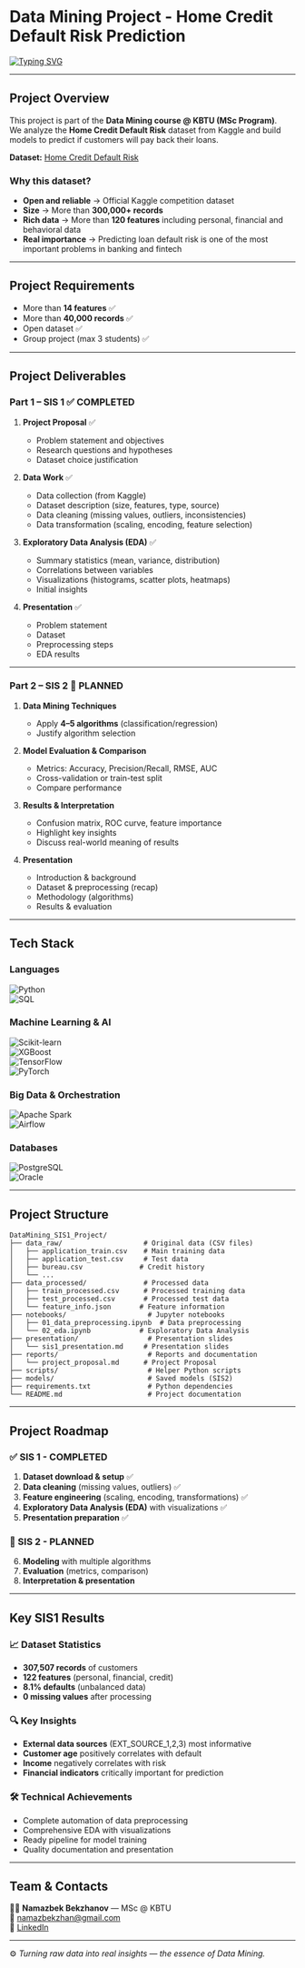 # Data Mining Project - Home Credit Default Risk Prediction

[![Typing SVG](https://readme-typing-svg.herokuapp.com?color=36BCF7&lines=Credit+Risk+Prediction;Machine+Learning;Data+Mining;Financial+Analytics)](https://git.io/typing-svg)

---

## Project Overview  
This project is part of the **Data Mining course @ KBTU (MSc Program)**.  
We analyze the **Home Credit Default Risk** dataset from Kaggle and build models to predict if customers will pay back their loans.  

**Dataset:** [Home Credit Default Risk](https://www.kaggle.com/competitions/home-credit-default-risk)  

### Why this dataset?  
- **Open and reliable** → Official Kaggle competition dataset  
- **Size** → More than **300,000+ records**  
- **Rich data** → More than **120 features** including personal, financial and behavioral data  
- **Real importance** → Predicting loan default risk is one of the most important problems in banking and fintech

---

## Project Requirements  

- More than **14 features** ✅  
- More than **40,000 records** ✅  
- Open dataset ✅  
- Group project (max 3 students) ✅  

---

## Project Deliverables  

### Part 1 – SIS 1 ✅ COMPLETED

1. **Project Proposal** ✅  
   - Problem statement and objectives  
   - Research questions and hypotheses  
   - Dataset choice justification  

2. **Data Work** ✅  
   - Data collection (from Kaggle)  
   - Dataset description (size, features, type, source)  
   - Data cleaning (missing values, outliers, inconsistencies)  
   - Data transformation (scaling, encoding, feature selection)  

3. **Exploratory Data Analysis (EDA)** ✅  
   - Summary statistics (mean, variance, distribution)  
   - Correlations between variables  
   - Visualizations (histograms, scatter plots, heatmaps)  
   - Initial insights  

4. **Presentation** ✅  
   - Problem statement  
   - Dataset  
   - Preprocessing steps  
   - EDA results  

---

### Part 2 – SIS 2 🔄 PLANNED

1. **Data Mining Techniques**  
   - Apply **4–5 algorithms** (classification/regression)  
   - Justify algorithm selection  

2. **Model Evaluation & Comparison**  
   - Metrics: Accuracy, Precision/Recall, RMSE, AUC  
   - Cross-validation or train-test split  
   - Compare performance  

3. **Results & Interpretation**  
   - Confusion matrix, ROC curve, feature importance  
   - Highlight key insights  
   - Discuss real-world meaning of results  

4. **Presentation**  
   - Introduction & background  
   - Dataset & preprocessing (recap)  
   - Methodology (algorithms)  
   - Results & evaluation

---

## Tech Stack  

### Languages  
![Python](https://img.shields.io/badge/Python-3776AB?style=for-the-badge&logo=python&logoColor=white)  
![SQL](https://img.shields.io/badge/SQL-025E8C?style=for-the-badge&logo=postgresql&logoColor=white)  

### Machine Learning & AI  
![Scikit-learn](https://img.shields.io/badge/Scikit--learn-2F7BBF?style=for-the-badge&logo=scikitlearn&logoColor=white)  
![XGBoost](https://img.shields.io/badge/XGBoost-FF6600?style=for-the-badge&logo=xgboost&logoColor=white)  
![TensorFlow](https://img.shields.io/badge/TensorFlow-FF6F00?style=for-the-badge&logo=tensorflow&logoColor=white)  
![PyTorch](https://img.shields.io/badge/PyTorch-EE4C2C?style=for-the-badge&logo=pytorch&logoColor=white)  

### Big Data & Orchestration  
![Apache Spark](https://img.shields.io/badge/Spark-E25A1C?style=for-the-badge&logo=apachespark&logoColor=white)  
![Airflow](https://img.shields.io/badge/Airflow-017CEE?style=for-the-badge&logo=apacheairflow&logoColor=white)  

### Databases  
![PostgreSQL](https://img.shields.io/badge/PostgreSQL-336791?style=for-the-badge&logo=postgresql&logoColor=white)  
![Oracle](https://img.shields.io/badge/Oracle_SQL-F80000?style=for-the-badge&logo=oracle&logoColor=white)  

---

## Project Structure  

```
DataMining_SIS1_Project/
├── data_raw/                    # Original data (CSV files)
│   ├── application_train.csv    # Main training data
│   ├── application_test.csv     # Test data
│   ├── bureau.csv              # Credit history
│   └── ...
├── data_processed/              # Processed data
│   ├── train_processed.csv      # Processed training data
│   ├── test_processed.csv       # Processed test data
│   └── feature_info.json       # Feature information
├── notebooks/                    # Jupyter notebooks
│   ├── 01_data_preprocessing.ipynb  # Data preprocessing
│   └── 02_eda.ipynb            # Exploratory Data Analysis
├── presentation/                 # Presentation slides
│   └── sis1_presentation.md     # Presentation slides
├── reports/                      # Reports and documentation
│   └── project_proposal.md      # Project Proposal
├── scripts/                      # Helper Python scripts
├── models/                       # Saved models (SIS2)
├── requirements.txt              # Python dependencies
└── README.md                     # Project documentation
```

---

## Project Roadmap  

### ✅ SIS 1 - COMPLETED
1. **Dataset download & setup** ✅  
2. **Data cleaning** (missing values, outliers) ✅  
3. **Feature engineering** (scaling, encoding, transformations) ✅  
4. **Exploratory Data Analysis (EDA)** with visualizations ✅  
5. **Presentation preparation** ✅  

### 🔄 SIS 2 - PLANNED
6. **Modeling** with multiple algorithms  
7. **Evaluation** (metrics, comparison)  
8. **Interpretation & presentation**  

---

## Key SIS1 Results  

### 📈 **Dataset Statistics**
- **307,507 records** of customers
- **122 features** (personal, financial, credit)
- **8.1% defaults** (unbalanced data)
- **0 missing values** after processing

### 🔍 **Key Insights**
- **External data sources** (EXT_SOURCE_1,2,3) most informative
- **Customer age** positively correlates with default
- **Income** negatively correlates with risk
- **Financial indicators** critically important for prediction

### 🛠️ **Technical Achievements**
- Complete automation of data preprocessing
- Comprehensive EDA with visualizations
- Ready pipeline for model training
- Quality documentation and presentation

---

## Team & Contacts  

👨‍💻 **Namazbek Bekzhanov** — MSc @ KBTU  
📧 [namazbekzhan@gmail.com](mailto:namazbekzhan@gmail.com)  
🔗 [LinkedIn](https://www.linkedin.com/in/namazbek-bekzhanov/)  

---

⚙️ *Turning raw data into real insights — the essence of Data Mining.*